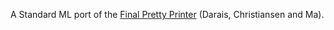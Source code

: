 A Standard ML port of the [Final Pretty
Printer](https://github.com/david-christiansen/final-pretty-printer/) (Darais,
Christiansen and Ma).
